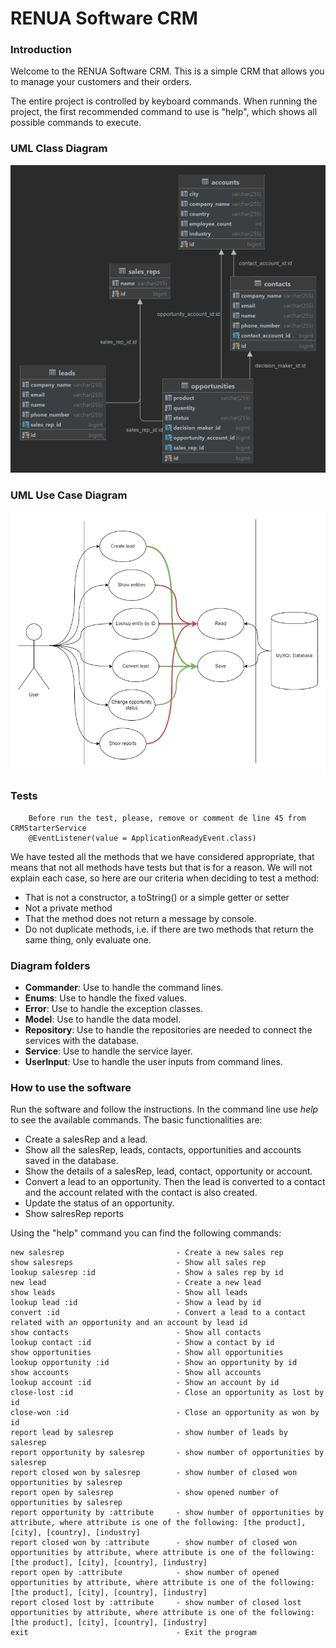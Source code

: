 # RENUA Software CRM

### Introduction
Welcome to the RENUA Software CRM.
This is a simple CRM that allows you to manage your customers and their orders.

The entire project is controlled by keyboard commands.
When running the project, the first recommended command to use is "help", which shows all possible commands to execute.

### UML Class Diagram
![class_diagram.png](class_diagram.png)

### UML Use Case Diagram
![use_case.png](use_case.png)

### Tests

        Before run the test, please, remove or comment de line 45 from CRMStarterService
        @EventListener(value = ApplicationReadyEvent.class)

We have tested all the methods that we have considered appropriate, that means that not all methods have tests but that is for a reason.
We will not explain each case, so here are our criteria when deciding to test a method:
- That is not a constructor, a toString() or a simple getter or setter
- Not a private method
- That the method does not return a message by console.
- Do not duplicate methods, i.e. if there are two methods that return the same thing, only evaluate one.

### Diagram folders
- **Commander**: Use to handle the command lines.
- **Enums**: Use to handle the fixed values.
- **Error**: Use to handle the exception classes.
- **Model**: Use to handle the data model.
- **Repository**: Use to handle the repositories are needed to connect the services with the database.
- **Service**: Use to handle the service layer.
- **UserInput**: Use to handle the user inputs from command lines.

### How to use the software
Run the software and follow the instructions.
In the command line use *help* to see the available commands.
The basic functionalities are:
- Create a salesRep and a lead.
- Show all the salesRep, leads, contacts, opportunities and accounts saved in the database.
- Show the details of a salesRep, lead, contact, opportunity or account.
- Convert a lead to an opportunity. Then the lead is converted to a contact and the account related with the contact is also created.
- Update the status of an opportunity.
- Show salresRep reports

Using the "help" command you can find the following commands:
    
    new salesrep                         - Create a new sales rep
    show salesreps                       - Show all sales rep
    lookup salesrep :id                  - Show a sales rep by id
    new lead                             - Create a new lead
    show leads                           - Show all leads
    lookup lead :id                      - Show a lead by id
    convert :id                          - Convert a lead to a contact related with an opportunity and an account by lead id
    show contacts                        - Show all contacts
    lookup contact :id                   - Show a contact by id
    show opportunities                   - Show all opportunities
    lookup opportunity :id               - Show an opportunity by id
    show accounts                        - Show all accounts
    lookup account :id                   - Show an account by id
    close-lost :id                       - Close an opportunity as lost by id
    close-won :id                        - Close an opportunity as won by id
    report lead by salesrep              - show number of leads by salesrep
    report opportunity by salesrep       - show number of opportunities by salesrep
    report closed won by salesrep        - show number of closed won opportunities by salesrep
    report open by salesrep              - show opened number of opportunities by salesrep
    report opportunity by :attribute     - show number of opportunities by attribute, where attribute is one of the following: [the product], [city], [country], [industry]
    report closed won by :attribute      - show number of closed won opportunities by attribute, where attribute is one of the following: [the product], [city], [country], [industry]
    report open by :attribute            - show number of opened opportunities by attribute, where attribute is one of the following: [the product], [city], [country], [industry]
    report closed lost by :attribute     - show number of closed lost opportunities by attribute, where attribute is one of the following: [the product], [city], [country], [industry]
    exit                                 - Exit the program
